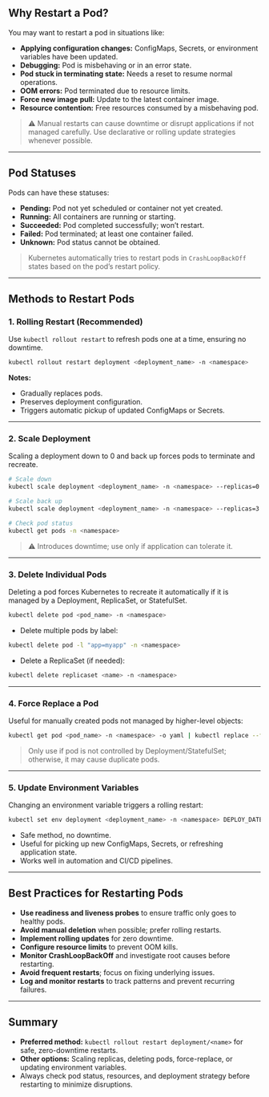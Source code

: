 
## **Why Restart a Pod?**

You may want to restart a pod in situations like:

* **Applying configuration changes:** ConfigMaps, Secrets, or environment variables have been updated.
* **Debugging:** Pod is misbehaving or in an error state.
* **Pod stuck in terminating state:** Needs a reset to resume normal operations.
* **OOM errors:** Pod terminated due to resource limits.
* **Force new image pull:** Update to the latest container image.
* **Resource contention:** Free resources consumed by a misbehaving pod.

> ⚠️ Manual restarts can cause downtime or disrupt applications if not managed carefully. Use declarative or rolling update strategies whenever possible.

---

## **Pod Statuses**

Pods can have these statuses:

* **Pending:** Pod not yet scheduled or container not yet created.
* **Running:** All containers are running or starting.
* **Succeeded:** Pod completed successfully; won’t restart.
* **Failed:** Pod terminated; at least one container failed.
* **Unknown:** Pod status cannot be obtained.

> Kubernetes automatically tries to restart pods in `CrashLoopBackOff` states based on the pod’s restart policy.

---

## **Methods to Restart Pods**

### **1. Rolling Restart (Recommended)**

Use `kubectl rollout restart` to refresh pods one at a time, ensuring no downtime.

```bash
kubectl rollout restart deployment <deployment_name> -n <namespace>
```

**Notes:**

* Gradually replaces pods.
* Preserves deployment configuration.
* Triggers automatic pickup of updated ConfigMaps or Secrets.

---

### **2. Scale Deployment**

Scaling a deployment down to 0 and back up forces pods to terminate and recreate.

```bash
# Scale down
kubectl scale deployment <deployment_name> -n <namespace> --replicas=0

# Scale back up
kubectl scale deployment <deployment_name> -n <namespace> --replicas=3

# Check pod status
kubectl get pods -n <namespace>
```

> ⚠️ Introduces downtime; use only if application can tolerate it.

---

### **3. Delete Individual Pods**

Deleting a pod forces Kubernetes to recreate it automatically if it is managed by a Deployment, ReplicaSet, or StatefulSet.

```bash
kubectl delete pod <pod_name> -n <namespace>
```

* Delete multiple pods by label:

```bash
kubectl delete pod -l "app=myapp" -n <namespace>
```

* Delete a ReplicaSet (if needed):

```bash
kubectl delete replicaset <name> -n <namespace>
```

---

### **4. Force Replace a Pod**

Useful for manually created pods not managed by higher-level objects:

```bash
kubectl get pod <pod_name> -n <namespace> -o yaml | kubectl replace --force -f -
```

> Only use if pod is not controlled by Deployment/StatefulSet; otherwise, it may cause duplicate pods.

---

### **5. Update Environment Variables**

Changing an environment variable triggers a rolling restart:

```bash
kubectl set env deployment <deployment_name> -n <namespace> DEPLOY_DATE="$(date)"
```

* Safe method, no downtime.
* Useful for picking up new ConfigMaps, Secrets, or refreshing application state.
* Works well in automation and CI/CD pipelines.

---

## **Best Practices for Restarting Pods**

* **Use readiness and liveness probes** to ensure traffic only goes to healthy pods.
* **Avoid manual deletion** when possible; prefer rolling restarts.
* **Implement rolling updates** for zero downtime.
* **Configure resource limits** to prevent OOM kills.
* **Monitor CrashLoopBackOff** and investigate root causes before restarting.
* **Avoid frequent restarts**; focus on fixing underlying issues.
* **Log and monitor restarts** to track patterns and prevent recurring failures.

---

## **Summary**

* **Preferred method:** `kubectl rollout restart deployment/<name>` for safe, zero-downtime restarts.
* **Other options:** Scaling replicas, deleting pods, force-replace, or updating environment variables.
* Always check pod status, resources, and deployment strategy before restarting to minimize disruptions.
